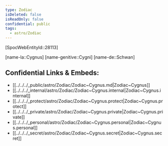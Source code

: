 ```yaml
---
type: Zodiac
isDeleted: false
isReadOnly: false
confidential: public
tags:
  - astro/Zodiac
---
```

[SpocWebEntityId::28113]



[name-la::Cygnus]
[name-genitive::Cygni]
[name-de::Schwan]


## Confidential Links & Embeds: 
- [[../../../_public/astro/Zodiac/Zodiac~Cygnus.md|Zodiac~Cygnus]] 
- [[../../../_internal/astro/Zodiac/Zodiac~Cygnus.internal|Zodiac~Cygnus.internal]] 
- [[../../../_protect/astro/Zodiac/Zodiac~Cygnus.protect|Zodiac~Cygnus.protect]] 
- [[../../../_private/astro/Zodiac/Zodiac~Cygnus.private|Zodiac~Cygnus.private]] 
- [[../../../_personal/astro/Zodiac/Zodiac~Cygnus.personal|Zodiac~Cygnus.personal]] 
- [[../../../_secret/astro/Zodiac/Zodiac~Cygnus.secret|Zodiac~Cygnus.secret]] 
